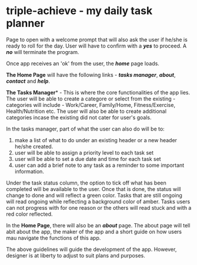# triple-achieve - my daily task planner
Page to open with a welcome prompt that will also ask the user if he/she is ready to roll for the day. User will have to confirm with a ***yes*** to proceed. A ***no*** will terminate the program. 

Once app receives an 'ok' from the user, the ***home*** page loads.  

**The Home Page** will have the following links - ***tasks manager***, ***about***, ***contact*** and ***help***. 

**The Tasks Manager*** - This is where the core functionalities of the app lies. The user will be able to create a categore or select from the existing - categories will include - Work/Career, Family/Home, Fitness/Exercise, Health/Nutrition etc. The user will also be able to create additional categories incase the existing did not cater for user's goals. 

In the tasks manager, part of what the user can also do will be to:
1. make a list of what to do under an existing header or a new header he/she created. 
2. user will be able to assign a priority level to each task set
3. user will be able to set a due date and time for each task set
4. user can add a brief note to any task as a reminder to some important information. 

Under the task status column, the option to tick off what has been completed will be available to the user. Once that is done, the status will change to done and will reflect a green color. 
Tasks that are still ongoing will read ongoing while reflecting a background color of amber. 
Tasks users can not progress with for one reason or the others will read stuck and with a red color reflected. 


In the **Home Page**, there will also be an ***about*** page. The about page will tell abit about the app, the maker of the app and a short guide on how users mau navigate the functions of this app.  


The above guidelines will guide the development of the app. However, designer is at liberty to adjust to suit plans and purposes. 